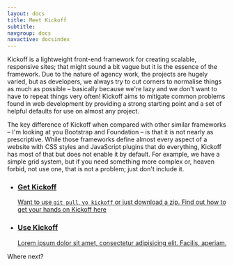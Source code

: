 ```yaml
---
layout: docs
title: Meet Kickoff
subtitle:
navgroup: docs
navactive: docsindex
---
```

Kickoff is a lightweight front-end framework for creating scalable, responsive sites; that might sound a bit vague but it is the essence of the framework. Due to the nature of agency work, the projects are hugely varied, but as developers, we always try to cut corners to normalise things as much as possible – basically because we're lazy and we don't want to have to repeat things very often! Kickoff aims to mitigate common problems found in web development by providing a strong starting point and a set of helpful defaults for use on almost any project.

The key difference of Kickoff when compared with other similar frameworks – I'm looking at you Bootstrap and Foundation – is that it is not nearly as prescriptive. While those frameworks define almost every aspect of a website with CSS styles and JavaScript plugins that do everything, Kickoff has most of that but does not enable it by default. For example, we have a simple grid system, but if you need something more complex or, heaven forbid, not use one, that is not a problem; just don't include it.

<ul class="l-blockGrid l-blockGrid--2up">
	<li>
		<a href="get.html" class="blockLink">
			<h3>Get Kickoff</h3>
			<p>Want to use <code>git pull</code>, <code>yo kickoff</code> or just download a zip. Find out how to get your hands on Kickoff here</p>
		</a>
	</li>
	<li>
		<a href="use.html" class="blockLink">
			<h3>Use Kickoff</h3>
			<p>Lorem ipsum dolor sit amet, consectetur adipisicing elit. Facilis, aperiam.</p>
		</a>
	</li>
</ul>

<div class="next">
	Where next?

</div>
